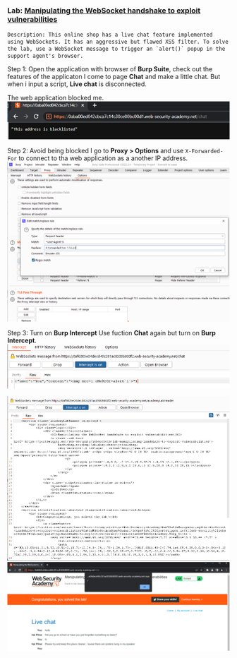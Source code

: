 
### Lab: [Manipulating the WebSocket handshake to exploit vulnerabilities](https://portswigger.net/web-security/websockets/lab-manipulating-handshake-to-exploit-vulnerabilities)

	Description: This online shop has a live chat feature implemented using WebSockets. It has an aggressive but flawed XSS filter. To solve the lab, use a WebSocket message to trigger an `alert()` popup in the support agent's browser.


Step 1:  Open the application with browser of **Burp Suite**, check out the features of the applicaton
I come to page **Chat** and make a little chat. But when i input a script, **Live chat** is disconnected.

The web application blocked me.
![](../../Img_note/Pasted%20image%2020221215213525.png)

Step 2: Avoid being blocked
I go to **Proxy > Options** and use  `X-Forwarded-For` to connect to tha web application as a another IP address.
![](../../Img_note/Pasted%20image%2020221215231521.png)

Step 3: Turn on **Burp Intercept** 
Use fuction **Chat** again but turn on **Burp Intercept**. 
![](../../Img_note/Pasted%20image%2020221215232159.png)

![](../../Img_note/Pasted%20image%2020221215231813.png)
![](../../Img_note/Pasted%20image%2020221215232235.png)
